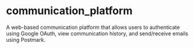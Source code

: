 # communication_platform
 A web-based communication platform that allows users to authenticate using Google OAuth, view communication history, and send/receive emails using Postmark.
